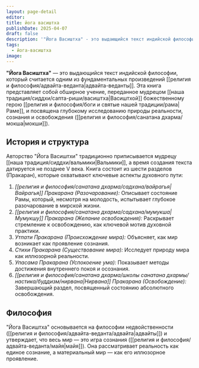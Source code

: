 ```yaml
---
layout: page-detail
editor: 
title: йога васиштха
publishDate: 2025-04-07
draft: false
description: '"Йога Васиштха" - это выдающийся текст индийской философии, который считается одним из фундаментальных произведений адвайта-веданты. Эта книга представляет собой обширное учение, переданное мудрецом Васиштхой божественному герою Раме, и посвящена глубокому исследованию природы реальности, сознания и освобождения (мокши).'
tags:
  - йога-васиштха
image:
---
```

**"Йога Васиштха"** — это выдающийся текст индийской философии, который считается одним из фундаментальных произведений [[религия и философия/адвайта-веданта|адвайта-веданты]]. Эта книга представляет собой обширное учение, переданное мудрецом [[наша традиция/сиддхи/сапта-риши/васиштха|Васиштхой]] божественному герою [[религия и философия/боги и святые нашей традиции/рама|Раме]], и посвящена глубокому исследованию природы реальности, сознания и освобождения ([[религия и философия/санатана дхарма/мокша|мокши]]).

## История и структура
Авторство "Йога Васиштхи" традиционно приписывается мудрецу [[наша традиция/сиддхи/вальмики|Вальмики]], а время создания текста датируется не позднее V века. Книга состоит из шести разделов (Пракаран), которые охватывают ключевые аспекты духовного пути:

1. *[[религия и философия/санатана дхарма/садхана/вайрагья|Вайрагья]] Пракарана (Разочарование):* Описывает состояние Рамы, который, несмотря на молодость, испытывает глубокое разочарование в мирской жизни.
2. *[[религия и философия/санатана дхарма/садхана/мумукша|Мумукшу]] Пракарана (Желание освобождения):* Раскрывает стремление к освобождению, как ключевой мотив духовной практики.
3. *Утпати Пракарана (Происхождение мира):* Объясняет, как мир возникает как проявление сознания.
4. *Стихи Пракарана (Существование мира):* Исследует природу мира как иллюзорной реальности.
5. *Упасама Пракарана (Успокоение ума):* Показывает методы достижения внутреннего покоя и осознания.
6. *[[религия и философия/санатана дхарма/школы санатана дхармы/настика/буддизм/нирвана|Нирвана]] Пракарана (Освобождение):* Завершающий раздел, посвященный состоянию абсолютного освобождения.

## Философия
"Йога Васиштха" основывается на философии недвойственности ([[религия и философия/адвайта-веданта/адвайта|адвайты]]) и утверждает, что весь мир — это игра сознания ([[религия и философия/адвайта-веданта/майя|майя]]). Она рассматривает реальность как единое сознание, а материальный мир — как его иллюзорное проявление.